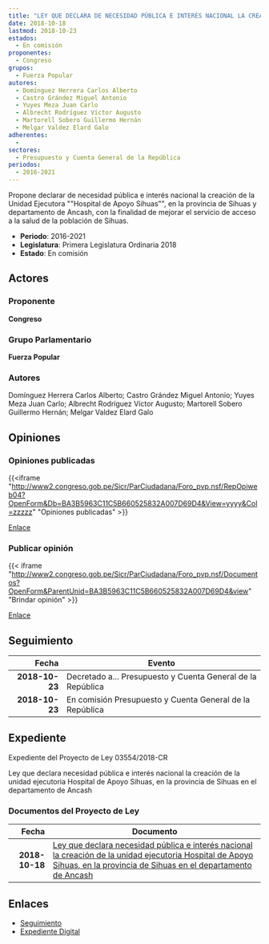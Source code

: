 ```yaml
---
title: "LEY QUE DECLARA DE NECESIDAD PÚBLICA E INTERÉS NACIONAL LA CREACIÓN DE LA UNIDAD EJECUTORA 'HOSPITAL DE APOYO SIHUAS', EN LA PROVINCIA DE SIHUAS EN EL DEPARTAMENTO DE ANCASH."
date: 2018-10-18
lastmod: 2018-10-23
estados: 
  - En comisión
proponentes: 
  - Congreso
grupos: 
  - Fuerza Popular
autores: 
  - Domínguez Herrera Carlos Alberto
  - Castro Grández Miguel Antonio
  - Yuyes Meza Juan Carlo
  - Albrecht Rodríguez Víctor Augusto
  - Martorell Sobero Guillermo Hernán
  - Melgar Valdez Elard Galo
adherentes: 
  - 
sectores: 
  - Presupuesto y Cuenta General de la República
periodos: 
  - 2016-2021
---
```


Propone declarar de necesidad pública e interés nacional la creación de la Unidad Ejecutora ""Hospital de Apoyo Sihuas"", en la provincia de Sihuas y departamento de Ancash, con la finalidad de mejorar el servicio de acceso a la salud de la población de Sihuas.

- **Periodo**: 2016-2021
- **Legislatura**: Primera Legislatura Ordinaria 2018
- **Estado**: En comisión

## Actores

### Proponente

**Congreso**

### Grupo Parlamentario

**Fuerza Popular**

### Autores

Domínguez Herrera Carlos Alberto; Castro Grández Miguel Antonio; Yuyes Meza Juan Carlo; Albrecht Rodríguez Víctor Augusto; Martorell Sobero Guillermo Hernán; Melgar Valdez Elard Galo


## Opiniones

### Opiniones publicadas

{{<iframe "http://www2.congreso.gob.pe/Sicr/ParCiudadana/Foro_pvp.nsf/RepOpiweb04?OpenForm&Db=BA3B5963C11C5B660525832A007D69D4&View=yyyy&Col=zzzzz" "Opiniones publicadas" >}}

[Enlace](http://www2.congreso.gob.pe/Sicr/ParCiudadana/Foro_pvp.nsf/RepOpiweb04?OpenForm&Db=BA3B5963C11C5B660525832A007D69D4&View=yyyy&Col=zzzzz)
### Publicar opinión

{{< iframe "http://www2.congreso.gob.pe/Sicr/ParCiudadana/Foro_pvp.nsf/Documentos?OpenForm&ParentUnid=BA3B5963C11C5B660525832A007D69D4&view" "Brindar opinión" >}}

[Enlace](http://www2.congreso.gob.pe/Sicr/ParCiudadana/Foro_pvp.nsf/Documentos?OpenForm&ParentUnid=BA3B5963C11C5B660525832A007D69D4&view)

## Seguimiento

| Fecha | Evento |
|------:|--------|
| **2018-10-23** | Decretado a... Presupuesto y Cuenta General de la República|
| **2018-10-23** | En comisión Presupuesto y Cuenta General de la República|


## Expediente

Expediente del Proyecto de Ley 03554/2018-CR

Ley que declara necesidad pública e interés nacional la creación de la unidad ejecutoria Hospital de Apoyo Sihuas, en la provincia de Sihuas en el departamento de Ancash


### Documentos del Proyecto de Ley

| Fecha | Documento |
|------:|--------|
| **2018-10-18** | [Ley que declara necesidad pública e interés nacional la creación de la unidad ejecutoria Hospital de Apoyo Sihuas, en la provincia de Sihuas en el departamento de Ancash](http://www.leyes.congreso.gob.pe/Documentos/2016_2021/Proyectos_de_Ley_y_de_Resoluciones_Legislativas/PL0355420181018.pdf) |

## Enlaces 

- [Seguimiento](http://www2.congreso.gob.pe/Sicr/TraDocEstProc/CLProLey2016.nsf/f7fff46988ca05b1052578e100829cc7/ddec783efab44ac30525832a007a7d9f?OpenDocument)
- [Expediente Digital](http://www2.congreso.gob.pe/Sicr/TraDocEstProc/CLProLey2016.nsf/f7fff46988ca05b1052578e100829cc7/ddec783efab44ac30525832a007a7d9f?OpenDocument&Click=05257FB7005EB655.eb71d0cf91d8294e05256cdf006b5706/$Body/0.1C6C)
